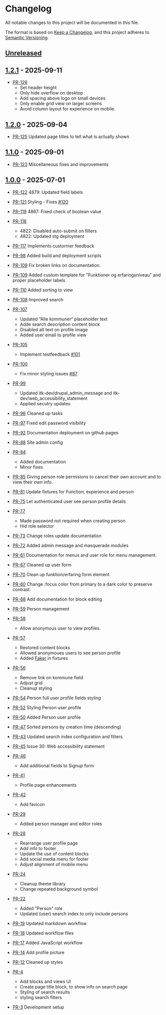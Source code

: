 # Changelog

All notable changes to this project will be documented in this file.

The format is based on [Keep a Changelog](https://keepachangelog.com/en/1.1.0/),
and this project adheres to [Semantic Versioning](https://semver.org/spec/v2.0.0.html).

## [Unreleased]

## [1.2.1] - 2025-09-11

* [PR-126](https://github.com/itk-dev/filmfolk/pull/126)
  * Set header height
  * Only hide overflow on desktop
  * Add spacing above logo on small devices
  * Only enable grid view on larger screens
  * Avoid column layout for experience on mobile.

## [1.2.0] - 2025-09-04

* [PR-125](https://github.com/itk-dev/filmfolk/pull/125)
  Updated page titles to tell what is actually shown

## [1.1.0] - 2025-09-01

* [PR-123](https://github.com/itk-dev/filmfolk/pull/123)
  Miscellaneous fixes and improvements

## [1.0.0] - 2025-07-01

* [PR-122](https://github.com/itk-dev/filmfolk/pull/122)
  4879: Updated field labels
* [PR-121](https://github.com/itk-dev/filmfolk/pull/121)
  Styling - Fixes [#120](https://github.com/itk-dev/filmfolk/issues/120)
* [PR-119](https://github.com/itk-dev/filmfolk/pull/119)
  4867: Fixed check of boolean value
* [PR-118](https://github.com/itk-dev/filmfolk/pull/118)
  * 4822: Disabled auto-submit on filters
  * 4822: Updated stg deployment
* [PR-117](https://github.com/itk-dev/filmfolk/pull/117)
  Implements custormer feedback
* [PR-98](https://github.com/itk-dev/filmfolk/pull/98)
  Added build and deployment scripts
* [PR-109](https://github.com/itk-dev/filmfolk/pull/109)
  Fix broken links on documentation.
* [PR-109](https://github.com/itk-dev/filmfolk/pull/109)
  Added custom template for "Funktioner og erfaringsniveau" and proper placeholder labels
* [PR-110](https://github.com/itk-dev/filmfolk/pull/110)
  Added sorting to view
* [PR-108](https://github.com/itk-dev/filmfolk/pull/108)
  Improved search
* [PR-107](https://github.com/itk-dev/filmfolk/pull/107)
  * Updated “Alle kommuner“ placeholder text
  * Adde search description content block
  * Disabled alt text on profile image
  * Added user email to profile view
* [PR-105](https://github.com/itk-dev/filmfolk/pull/105)
  * Implement testfeedback [#101](https://github.com/itk-dev/filmfolk/issues/101)
* [PR-100](https://github.com/itk-dev/filmfolk/pull/100)
  * Fix minor styling issues [#87](https://github.com/itk-dev/filmfolk/issues/87)
* [PR-99](https://github.com/itk-dev/filmfolk/pull/99)
  * Updated itk-dev/drupal_admin_message and itk-dev/web_accessibility_statement
  * Applied secutry updates
* [PR-96](https://github.com/itk-dev/filmfolk/pull/96)
  Cleaned up tasks
* [PR-97](https://github.com/itk-dev/filmfolk/pull/97)
  Fixed edit password visibility
* [PR-92](https://github.com/itk-dev/filmfolk/pull/92)
  Documentation deployment on github pages
* [PR-88](https://github.com/itk-dev/filmfolk/pull/88)
  Site admin config
* [PR-84](https://github.com/itk-dev/filmfolk/pull/84)
  * Added documentation
  * Minor fixes
* [PR-85](https://github.com/itk-dev/filmfolk/pull/85)
  Giving person role permisions to cancel their own account and to view their own info.
* [PR-81](https://github.com/itk-dev/filmfolk/pull/81)
  Update fixtures for Function, experience and person
* [PR-75](https://github.com/itk-dev/filmfolk/pull/75)
  Let authenticated user see person profile details
* [PR-77](https://github.com/itk-dev/filmfolk/pull/77)
  * Made password not required when creating person
  * Hid role selector
* [PR-73](https://github.com/itk-dev/filmfolk/pull/73)
  Change roles update documentation
* [PR-72](https://github.com/itk-dev/filmfolk/pull/72)
  Added admin message and masquerade modules
* [PR-61](https://github.com/itk-dev/filmfolk/pull/61)
  Documentation for menus and user role for menu management.
* [PR-67](https://github.com/itk-dev/filmfolk/pull/67)
  Cleaned up user form
* [PR-70](https://github.com/itk-dev/filmfolk/pull/70)
  Clean up funktion/erfaring form element.
* [PR-60](https://github.com/itk-dev/filmfolk/pull/60)
  Change :focus color from primary to a dark color to preserve contrast.
* [PR-68](https://github.com/itk-dev/filmfolk/pull/68)
  Add documentation for block editing
* [PR-59](https://github.com/itk-dev/filmfolk/pull/59)
  Person management
* [PR-58](https://github.com/itk-dev/filmfolk/pull/58)
  * Allow anonymous user to view profiles.
* [PR-57](https://github.com/itk-dev/filmfolk/pull/57)
  * Restored content blocks
  * Allowed anonymoues users to see person profile
  * Added [Faker](https://fakerphp.org/) in fixtures
* [PR-56](https://github.com/itk-dev/filmfolk/pull/56)
  * Remove link on kommune field
  * Adjust grid
  * Cleanup styling
* [PR-54](https://github.com/itk-dev/filmfolk/pull/54)
  Person full user profile fields styling
* [PR-52](https://github.com/itk-dev/filmfolk/pull/52)
  Styling Person user profile
* [PR-50](https://github.com/itk-dev/filmfolk/pull/50)
  Added Person user profile
* [PR-47](https://github.com/itk-dev/filmfolk/pull/47)
  Sorted persons by creation time (descending)
* [PR-43](https://github.com/itk-dev/filmfolk/pull/43)
  Updated search index configuration and filters
* [PR-45](https://github.com/itk-dev/filmfolk/pull/45)
  Issue 30: Web accessibility statement
* [PR-46](https://github.com/itk-dev/filmfolk/pull/46)
  * Add additional fields to Signup form
* [PR-41](https://github.com/itk-dev/filmfolk/pull/41)
  * Profile page enhancements
* [PR-42](https://github.com/itk-dev/filmfolk/pull/42)
  * Add favicon
* [PR-29](https://github.com/itk-dev/filmfolk/pull/29)
  * Added person manager and editor roles
* [PR-28](https://github.com/itk-dev/filmfolk/pull/28)
  * Rearrange user profile page
  * Add info to footer
  * Update the use of content blocks
  * Add social media menu for footer
  * Adjust alignment of mobile menu
* [PR-24](https://github.com/itk-dev/filmfolk/pull/24)
  * Cleanup theme library
  * Change repeated background symbol
* [PR-22](https://github.com/itk-dev/filmfolk/pull/22)
  * Added "Person" role
  * Updated (user) search index to only include persons
* [PR-19](https://github.com/itk-dev/filmfolk/pull/19)
  Updated markdown workflow
* [PR-18](https://github.com/itk-dev/filmfolk/pull/18)
  Updated workflow files
* [PR-17](https://github.com/itk-dev/filmfolk/pull/17)
  Added JavaScript workflow
* [PR-14](https://github.com/itk-dev/filmfolk/pull/14)
  Add profile picture
* [PR-12](https://github.com/itk-dev/filmfolk/pull/12)
  Cleaned up styles
* [PR-4](https://github.com/itk-dev/filmfolk/pull/4)
  * Add blocks and views UI
  * Create page title block, to show info on search page
  * Styling of search results
  * styling search filters

* [PR-3](https://github.com/itk-dev/filmfolk/pull/3)
  Development setup

[Unreleased]: https://github.com/rimi-itk/filmfolk/compare/1.2.1...HEAD
[1.2.1]: https://github.com/rimi-itk/filmfolk/compare/1.2.0...1.2.1
[1.2.0]: https://github.com/rimi-itk/filmfolk/compare/1.1.0...1.2.0
[1.1.0]: https://github.com/rimi-itk/filmfolk/compare/1.0.0...1.1.0
[1.0.0]: https://github.com/rimi-itk/filmfolk/releases/tag/1.0.0
